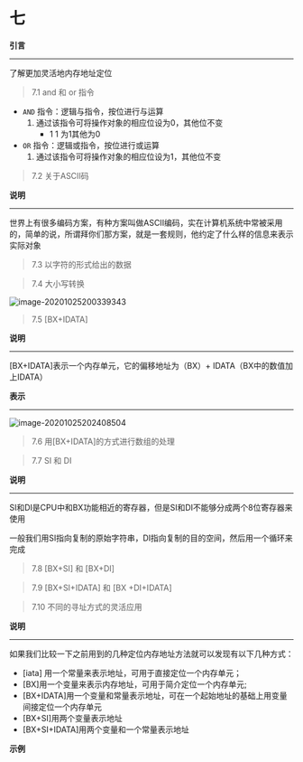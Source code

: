 # 七

**引言**

---

了解更加灵活地内存地址定位

> 7.1 and 和 or 指令

* `AND` 指令：逻辑与指令，按位进行与运算
  1. 通过该指令可将操作对象的相应位设为0，其他位不变
     * 1 1 为1其他为0
* `OR` 指令：逻辑或指令，按位进行或运算
  1. 通过该指令可将操作对象的相应位设为1，其他位不变

> 7.2 关于ASCII码

**说明**

---

世界上有很多编码方案，有种方案叫做ASCII编码，实在计算机系统中常被采用的，简单的说，所谓拜你们那方案，就是一套规则，他约定了什么样的信息来表示实际对象

> 7.3 以字符的形式给出的数据



> 7.4 大小写转换

![image-20201025200339343](C:\Users\Z-X-L\AppData\Roaming\Typora\typora-user-images\image-20201025200339343.png)

> 7.5 [BX+IDATA]

**说明**

----

[BX+IDATA]表示一个内存单元，它的偏移地址为（BX）+ IDATA（BX中的数值加上IDATA）

**表示**

---

![image-20201025202408504](C:\Users\Z-X-L\AppData\Roaming\Typora\typora-user-images\image-20201025202408504.png)



> 7.6 用[BX+IDATA]的方式进行数组的处理



> 7.7 SI 和 DI

**说明**

---

SI和DI是CPU中和BX功能相近的寄存器，但是SI和DI不能够分成两个8位寄存器来使用

一般我们用SI指向复制的原始字符串，DI指向复制的目的空间，然后用一个循环来完成

> 7.8 [BX+SI] 和 [BX+DI]



> 7.9 [BX+SI+IDATA] 和 [BX +DI+IDATA]





> 7.10 不同的寻址方式的灵活应用

**说明**

---

如果我们比较一下之前用到的几种定位内存地址方法就可以发现有以下几种方式：

* [iata] 用一个常量来表示地址，可用于直接定位一个内存单元；
* [BX]用一个变量来表示内存地址，可用于简介定位一个内存单元;
* [BX+IDATA]用一个变量和常量表示地址，可在一个起始地址的基础上用变量间接定位一个内存单元
* [BX+SI]用两个变量表示地址
* [BX+SI+IDATA]用两个变量和一个常量表示地址

**示例**



















